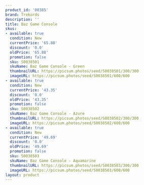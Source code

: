 ```yaml
---
product_id: '00385'
brand: Trekords
description: ''
title: Baz Game Console
skus:
- available: true
  condition: New
  currentPrice: '65.88'
  discount: '0.0'
  oldPrice: '65.88'
  promotion: false
  sku: S0038501
  skuName: Baz Game Console - Green
  thumbnailURL: https://picsum.photos/seed/S0038501/300/300
  imageURL: https://picsum.photos/seed/S0038501/600/600
- available: true
  condition: New
  currentPrice: '43.35'
  discount: '0.0'
  oldPrice: '43.35'
  promotion: false
  sku: S0038502
  skuName: Baz Game Console - Azure
  thumbnailURL: https://picsum.photos/seed/S0038502/300/300
  imageURL: https://picsum.photos/seed/S0038502/600/600
- available: true
  condition: New
  currentPrice: '49.69'
  discount: '0.0'
  oldPrice: '49.69'
  promotion: false
  sku: S0038503
  skuName: Baz Game Console - Aquamarine
  thumbnailURL: https://picsum.photos/seed/S0038503/300/300
  imageURL: https://picsum.photos/seed/S0038503/600/600
layout: product
---
```

